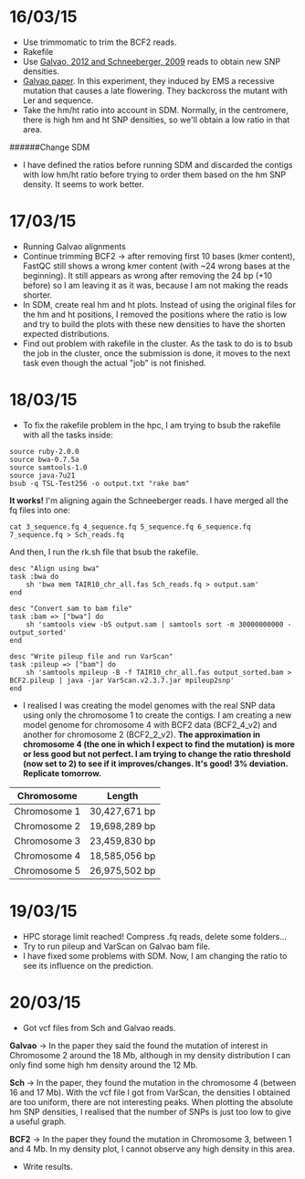 16/03/15
===
- Use trimmomatic to trim the BCF2 reads. 
- Rakefile
- Use [Galvao, 2012 and Schneeberger, 2009](http://1001genomes.org/software/shoremap.html) reads to obtain new SNP densities. 
- [Galvao paper](http://onlinelibrary.wiley.com/doi/10.1111/j.1365-313X.2012.04993.x/full#ss9). In this experiment, they induced by EMS a recessive mutation that causes a late flowering. They backcross the mutant with Ler and sequence. 
- Take the hm/ht ratio into account in SDM. Normally, in the centromere, there is high hm and ht SNP densities, so we'll obtain a low ratio in that area. 


######Change SDM 
- I have defined the ratios before running SDM and discarded the contigs with low hm/ht ratio before trying to order them based on the hm SNP density. It seems to work better. 

17/03/15
===

- Running Galvao alignments 
- Continue trimming BCF2 -> after removing first 10 bases (kmer content), FastQC still shows a wrong kmer content (with ~24 wrong bases at the beginning). It still appears as wrong after removing the 24 bp (+10 before) so I am leaving it as it was, because I am not making the reads shorter. 
- In SDM, create real hm and ht plots. Instead of using the original files for the hm and ht positions, I removed the positions where the ratio is low and try to build the plots with these new densities to have the shorten expected distributions. 
- Find out problem with rakefile in the cluster. As the task to do is to bsub the job in the cluster, once the submission is done, it moves to the next task even though the actual "job" is not finished. 

18/03/15
===

- To fix the rakefile problem in the hpc, I am trying to bsub the rakefile with all the tasks inside: 

```
source ruby-2.0.0
source bwa-0.7.5a
source samtools-1.0
source java-7u21
bsub -q TSL-Test256 -o output.txt "rake bam"
```

**It works!** I'm aligning again the Schneeberger reads. I have merged all the fq files into one:

```
cat 3_sequence.fq 4_sequence.fq 5_sequence.fq 6_sequence.fq 7_sequence.fq > Sch_reads.fq
```
And then, I run the rk.sh file that bsub the rakefile. 

```
desc "Align using bwa"
task :bwa do
	sh 'bwa mem TAIR10_chr_all.fas Sch_reads.fq > output.sam'
end

desc "Convert sam to bam file"
task :bam => ["bwa"] do
	sh 'samtools view -bS output.sam | samtools sort -m 30000000000 - output_sorted'
end

desc "Write pileup file and run VarScan"
task :pileup => ["bam"] do
	sh 'samtools mpileup -B -f TAIR10_chr_all.fas output_sorted.bam > BCF2.pileup | java -jar VarScan.v2.3.7.jar mpileup2snp'
end
```

- I realised I was creating the model genomes with the real SNP data using only the chromosome 1 to create the contigs. I am creating a new model genome for chromosome 4 with BCF2 data (BCF2_4_v2) and another for chromosome 2 (BCF2_2_v2). **The approximation in chromosome 4 (the one in which I expect to find the mutation) is more or less good but not perfect. I am trying to change the ratio threshold (now set to 2) to see if it improves/changes. It's good! 3% deviation. Replicate tomorrow.**

| Chromosome   | Length |
|---------------|---------------|
| Chromosome 1  | 30,427,671 bp |
| Chromosome 2  | 19,698,289 bp |
| Chromosome 3  | 23,459,830 bp |
| Chromosome 4  | 18,585,056 bp |
| Chromosome 5  | 26,975,502 bp |

19/03/15
===
- HPC storage limit reached! Compress .fq reads, delete some folders... 
- Try to run pileup and VarScan on Galvao bam file. 
- I have fixed some problems with SDM. Now, I am changing the ratio to see its influence on the prediction. 

20/03/15
===
- Got vcf files from Sch and Galvao reads. 

**Galvao** -> In the paper they said the found the mutation of interest in Chromosome 2 around  the 18 Mb, although in my density distribution I can only find some high hm density around the 12 Mb. 

**Sch** -> In the paper, they found the mutation in the chromosome 4 (between 16 and 17 Mb). With the vcf file I got from VarScan, the densities I obtained are too uniform, there are not interesting peaks. When plotting the absolute hm SNP densities, I realised that the number of SNPs is just too low to give a useful graph. 

**BCF2** -> In the paper they found the mutation in Chromosome 3, between 1 and 4 Mb. In my density plot, I cannot observe any high density in this area. 

- Write results. 